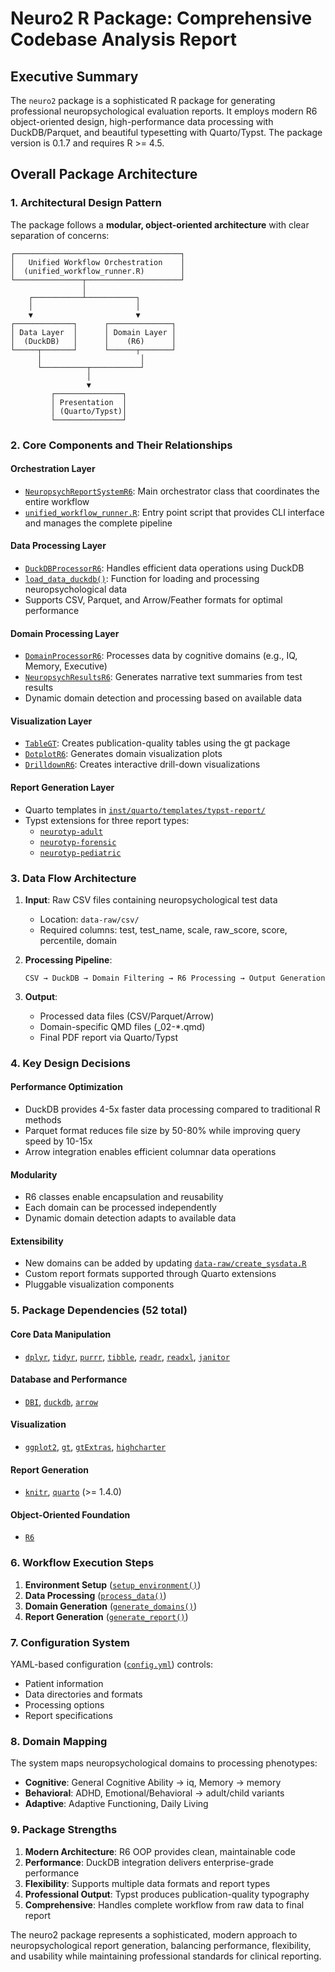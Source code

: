 # Neuro2 R Package: Comprehensive Codebase Analysis Report

## Executive Summary

The `neuro2` package is a sophisticated R package for generating professional neuropsychological evaluation reports. It employs modern R6 object-oriented design, high-performance data processing with DuckDB/Parquet, and beautiful typesetting with Quarto/Typst. The package version is 0.1.7 and requires R >= 4.5.

## Overall Package Architecture

### 1. **Architectural Design Pattern**

The package follows a **modular, object-oriented architecture** with clear separation of concerns:

```
┌─────────────────────────────────────┐
│   Unified Workflow Orchestration    │
│  (unified_workflow_runner.R)        │
└───────────────┬─────────────────────┘
                │
    ┌───────────┴───────────┐
    │                       │
    ▼                       ▼
┌─────────────┐      ┌──────────────┐
│ Data Layer  │      │ Domain Layer │
│  (DuckDB)   │      │    (R6)      │
└─────┬───────┘      └──────┬───────┘
      │                      │
      └──────────┬───────────┘
                 │
                 ▼
         ┌───────────────┐
         │ Presentation  │
         │ (Quarto/Typst)│
         └───────────────┘
```

### 2. **Core Components and Their Relationships**

#### **Orchestration Layer**
- [`NeuropsychReportSystemR6`](R/NeuropsychReportSystemR6.R:23-619): Main orchestrator class that coordinates the entire workflow
- [`unified_workflow_runner.R`](unified_workflow_runner.R): Entry point script that provides CLI interface and manages the complete pipeline

#### **Data Processing Layer**
- [`DuckDBProcessorR6`](R/DuckDBProcessorR6.R:30-519): Handles efficient data operations using DuckDB
- [`load_data_duckdb()`](R/duckdb_neuropsych_loader.R:15-277): Function for loading and processing neuropsychological data
- Supports CSV, Parquet, and Arrow/Feather formats for optimal performance

#### **Domain Processing Layer**
- [`DomainProcessorR6`](R/DomainProcessorR6.R:32-592): Processes data by cognitive domains (e.g., IQ, Memory, Executive)
- [`NeuropsychResultsR6`](R/NeuropsychResultsR6.R): Generates narrative text summaries from test results
- Dynamic domain detection and processing based on available data

#### **Visualization Layer**
- [`TableGT`](R/TableGT.R:36-189): Creates publication-quality tables using the gt package
- [`DotplotR6`](R/DotplotR6.R:36-234): Generates domain visualization plots
- [`DrilldownR6`](R/DrilldownR6.R): Creates interactive drill-down visualizations

#### **Report Generation Layer**
- Quarto templates in [`inst/quarto/templates/typst-report/`](inst/quarto/templates/typst-report/)
- Typst extensions for three report types:
  - [`neurotyp-adult`](inst/quarto/_extensions/brainworkup/neurotyp-adult/)
  - [`neurotyp-forensic`](inst/quarto/_extensions/brainworkup/neurotyp-forensic/)
  - [`neurotyp-pediatric`](inst/quarto/_extensions/brainworkup/neurotyp-pediatric/)

### 3. **Data Flow Architecture**

1. **Input**: Raw CSV files containing neuropsychological test data
   - Location: `data-raw/csv/`
   - Required columns: test, test_name, scale, raw_score, score, percentile, domain

2. **Processing Pipeline**:
   ```
   CSV → DuckDB → Domain Filtering → R6 Processing → Output Generation
   ```

3. **Output**:
   - Processed data files (CSV/Parquet/Arrow)
   - Domain-specific QMD files (_02-*.qmd)
   - Final PDF report via Quarto/Typst

### 4. **Key Design Decisions**

#### **Performance Optimization**
- DuckDB provides 4-5x faster data processing compared to traditional R methods
- Parquet format reduces file size by 50-80% while improving query speed by 10-15x
- Arrow integration enables efficient columnar data operations

#### **Modularity**
- R6 classes enable encapsulation and reusability
- Each domain can be processed independently
- Dynamic domain detection adapts to available data

#### **Extensibility**
- New domains can be added by updating [`data-raw/create_sysdata.R`](data-raw/create_sysdata.R)
- Custom report formats supported through Quarto extensions
- Pluggable visualization components

### 5. **Package Dependencies** (52 total)

#### Core Data Manipulation
- [`dplyr`](DESCRIPTION:17), [`tidyr`](DESCRIPTION:45), [`purrr`](DESCRIPTION:35), [`tibble`](DESCRIPTION:44), [`readr`](DESCRIPTION:38), [`readxl`](DESCRIPTION:39), [`janitor`](DESCRIPTION:30)

#### Database and Performance
- [`DBI`](DESCRIPTION:16), [`duckdb`](DESCRIPTION:18), [`arrow`](DESCRIPTION:14)

#### Visualization
- [`ggplot2`](DESCRIPTION:22), [`gt`](DESCRIPTION:26), [`gtExtras`](DESCRIPTION:27), [`highcharter`](DESCRIPTION:29)

#### Report Generation
- [`knitr`](DESCRIPTION:32), [`quarto`](DESCRIPTION:36) (>= 1.4.0)

#### Object-Oriented Foundation
- [`R6`](DESCRIPTION:37)

### 6. **Workflow Execution Steps**

1. **Environment Setup** ([`setup_environment()`](unified_workflow_runner.R:202-552))
2. **Data Processing** ([`process_data()`](unified_workflow_runner.R:555-593))
3. **Domain Generation** ([`generate_domains()`](unified_workflow_runner.R:596-1053))
4. **Report Generation** ([`generate_report()`](unified_workflow_runner.R:1056-1157))

### 7. **Configuration System**

YAML-based configuration ([`config.yml`](inst/quarto/templates/typst-report/config.yml)) controls:
- Patient information
- Data directories and formats
- Processing options
- Report specifications

### 8. **Domain Mapping**

The system maps neuropsychological domains to processing phenotypes:
- **Cognitive**: General Cognitive Ability → iq, Memory → memory
- **Behavioral**: ADHD, Emotional/Behavioral → adult/child variants
- **Adaptive**: Adaptive Functioning, Daily Living

### 9. **Package Strengths**

1. **Modern Architecture**: R6 OOP provides clean, maintainable code
2. **Performance**: DuckDB integration delivers enterprise-grade performance
3. **Flexibility**: Supports multiple data formats and report types
4. **Professional Output**: Typst produces publication-quality typography
5. **Comprehensive**: Handles complete workflow from raw data to final report

The neuro2 package represents a sophisticated, modern approach to neuropsychological report generation, balancing performance, flexibility, and usability while maintaining professional standards for clinical reporting.
